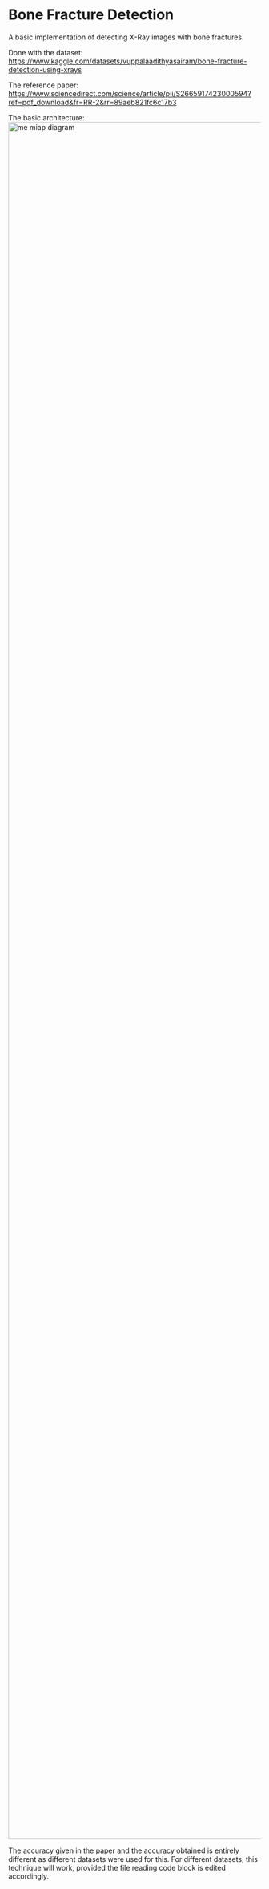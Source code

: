 # Bone Fracture Detection
A basic implementation of detecting X-Ray images with bone fractures.

Done with the dataset: https://www.kaggle.com/datasets/vuppalaadithyasairam/bone-fracture-detection-using-xrays

The reference paper: https://www.sciencedirect.com/science/article/pii/S2665917423000594?ref=pdf_download&fr=RR-2&rr=89aeb821fc6c17b3

The basic architecture:
<img width="3424" alt="me miap diagram" src="https://github.com/GokulKrishna2001/Bone-Fracture-Detection/assets/85820138/6f9cde40-f42f-4d8f-a24e-068b61594a03">

The accuracy given in the paper and the accuracy obtained is entirely different as different datasets were used for this. For different datasets, this technique will work, provided the file reading code block is edited accordingly.
